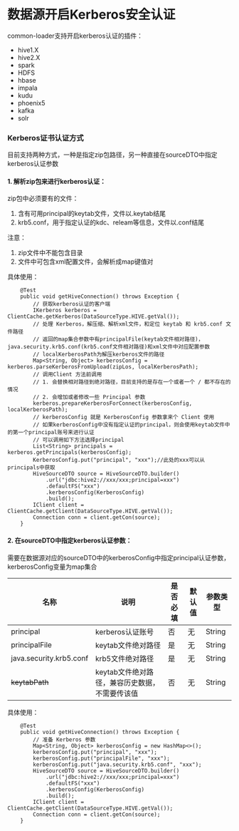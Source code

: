 # 数据源开启Kerberos安全认证

common-loader支持开启kerberos认证的插件：
- hive1.X
- hive2.X
- spark
- HDFS
- hbase
- impala
- kudu
- phoenix5
- kafka
- solr

### Kerberos证书认证方式

目前支持两种方式，一种是指定zip包路径，另一种直接在sourceDTO中指定kerberos认证参数
#### 1. 解析zip包来进行kerberos认证：

zip包中必须要有的文件：
1. 含有可用principal的keytab文件，文件以.keytab结尾
2. krb5.conf，用于指定认证的kdc、releam等信息，文件以.conf结尾

注意：
1. zip文件中不能包含目录
2. 文件中可包含xml配置文件，会解析成map键值对

具体使用：

```$Java
    @Test
    public void getHiveConnection() throws Exception {
        // 获取kerberos认证的客户端
        IKerberos kerberos = ClientCache.getKerberos(DataSourceType.HIVE.getVal());
        // 处理 Kerberos，解压缩、解析xml文件，和定位 keytab 和 krb5.conf 文件路径
        // 返回的map集合参数中有principalFile(keytab文件相对路径)，java.security.krb5.conf(krb5.conf文件相对路径)和xml文件中对应配置参数
        // localKerberosPath为解压kerberos文件的路径
        Map<String, Object> kerberosConfig = kerberos.parseKerberosFromUpload(zipLos, localKerberosPath);
        // 调用Client 方法前调用
        // 1. 会替换相对路径到绝对路径，目前支持的是存在一个或者一个 / 都不存在的情况
        // 2. 会增加或者修改一些 Principal 参数
        kerberos.prepareKerberosForConnect(kerberosConfig, localKerberosPath);
        // kerberosConfig 就是 KerberosConfig 参数拿来个 Client 使用
        // 如果kerberosConfig中没有指定认证的principal，则会使用keytab文件中的第一个principal账号来进行认证
        // 可以调用如下方法选择principal
        List<String> principals = kerberos.getPrincipals(kerberosConfig);
        KerberosConfig.put("principal", "xxx");//此处的xxx可以从principals中获取
        HiveSourceDTO source = HiveSourceDTO.builder()
            .url("jdbc:hive2://xxx/xxx;principal=xxx")
            .defaultFS("xxx")
            .kerberosConfig(KerberosConfig)
            .build();
        IClient client = ClientCache.getClient(DataSourceType.HIVE.getVal());
        Connection conn = client.getCon(source);
    }
```
#### 2. 在sourceDTO中指定kerberos认证参数：
需要在数据源对应的sourceDTO中的kerberosConfig中指定principal认证参数，kerberosConfig变量为map集合

| 名称 | 说明 | 是否必填 | 默认值 | 参数类型 |
| --- | --- | --- | --- | --- |
| principal | kerberos认证账号 | 否 | 无 | String |
| principalFile | keytab文件绝对路径 | 是 | 无 | String |
| java.security.krb5.conf | krb5文件绝对路径 | 是 | 无 | String |
| ~~keytabPath~~ | keytab文件绝对路径，兼容历史数据，不需要传该值 | 否 | 无 | String |
具体使用：

```$Java
    @Test
    public void getHiveConnection() throws Exception {
        // 准备 Kerberos 参数
        Map<String, Object> kerberosConfig = new HashMap<>();
        kerberosConfig.put("principal", "xxx");
        kerberosConfig.put("principalFile", "xxx");
        kerberosConfig.put("java.security.krb5.conf", "xxx");
        HiveSourceDTO source = HiveSourceDTO.builder()
            .url("jdbc:hive2://xxx/xxx;principal=xxx")
            .defaultFS("xxx")
            .kerberosConfig(KerberosConfig)
            .build();
        IClient client = ClientCache.getClient(DataSourceType.HIVE.getVal());
        Connection conn = client.getCon(source);
    }
```